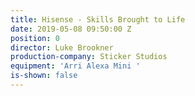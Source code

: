 ```yaml
---
title: Hisense - Skills Brought to Life
date: 2019-05-08 09:50:00 Z
position: 0
director: Luke Brookner
production-company: Sticker Studios
equipment: 'Arri Alexa Mini '
is-shown: false
---
```


